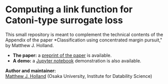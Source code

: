 # Computing a link function for Catoni-type surrogate loss

This small repository is meant to complement the technical contents of the Appendix of the paper *Classification using concentrated margin pursuit," by Matthew J. Holland.

- __The paper:__ a <a href="http://feedbackward.com/content/mgn_newloss.pdf">preprint of the paper</a> is available.
- __A demo:__ a <a href="http://nbviewer.jupyter.org/github/feedbackward/catcube/blob/master/notebook.ipynb">Jupyter notebook</a> demonstration is also available.


__Author and maintainer:__<br>
<a href="https://feedbackward.com/">Matthew J. Holland</a> (Osaka University, Institute for Datability Science)
